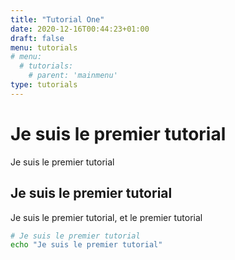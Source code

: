 ```yaml
---
title: "Tutorial One"
date: 2020-12-16T00:44:23+01:00
draft: false
menu: tutorials
# menu:
  # tutorials:
    # parent: 'mainmenu'
type: tutorials
---
```



# Je suis le premier tutorial

Je suis le premier tutorial


## Je suis le premier tutorial

Je suis le premier tutorial, et le  premier tutorial

```bash
# Je suis le premier tutorial
echo "Je suis le premier tutorial"

```
